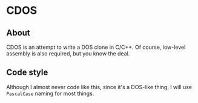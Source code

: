 # CDOS
## About
CDOS is an attempt to write a DOS clone in C/C++. Of course, low-level assembly is also required, but you know the deal.
## Code style
Although I almost never code like this, since it's a DOS-like thing, I will use `PascalCase` naming for most things.